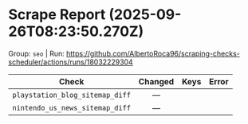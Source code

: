 # Scrape Report (2025-09-26T08:23:50.270Z)

Group: `seo`  |  Run: https://github.com/AlbertoRoca96/scraping-checks-scheduler/actions/runs/18032229304

| Check | Changed | Keys | Error |
|---|:---:|:--|:--|
| `playstation_blog_sitemap_diff` | — |  |  |
| `nintendo_us_news_sitemap_diff` | — |  |  |
